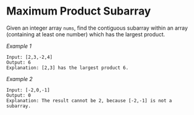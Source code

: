 # Maximum Product Subarray

Given an integer array `nums`, find the contiguous subarray within an array (containing at least one number) which has the largest product.

*Example 1*

```text
Input: [2,3,-2,4]
Output: 6
Explanation: [2,3] has the largest product 6.
```

*Example 2*

```text
Input: [-2,0,-1]
Output: 0
Explanation: The result cannot be 2, because [-2,-1] is not a subarray.
```
